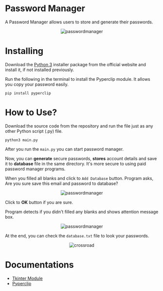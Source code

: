 # Password Manager

A Password Manager allows users to store and generate their passwords.

<p align="center">
  <img src="https://i.giphy.com/media/VEv6FnfyPYCH0pfxPK/giphy.webp" alt="passwordmanager"/>
</p>

# Installing
Download the [Python 3](https://python.org) installer package from the official website and install it, if not installed previously.

Run the following in the terminal to install the Pyperclip module. It allows you copy your password easily.
```
pip install pyperclip
```


# How to Use?

Download the source code from the repository and run the file just as any other Python script (.py) file.
```
python3 main.py
```
After you run the `main.py` you can start password manager.

Now, you can **generate** secure passwords, **stores** account details and save it to **database** file in the same directory. It's more secure to using paid password manager programs.

When you filled all blanks and click to ``` Add Database ``` button. Program asks, Are you sure save this email and password to database?

<p align="center">
  <img src="https://i.ibb.co/hgBywMr/pass-manager.png" alt="passwordmanager"/>
</p>

Click to **OK** button if you are sure.

Program detects if you didn't filled any blanks and shows attention message box.

<p align="center">
  <img src="https://i.ibb.co/Wtbf6xy/pass-empty.png" alt="passwordmanager"/>
</p>

At the end, you can check the ```database.txt``` file to look your passwords.


<p align="center">
  <img src="https://i.ibb.co/VpkgZG4/pass-database.png" alt="crossroad"/>
</p>

# Documentations

* [Tkinter Module](https://docs.python.org/3/library/tkinter.html)
* [Pyperclip](https://pypi.org/project/pyperclip/)

